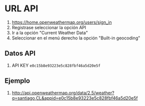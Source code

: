 # URL API
1. https://home.openweathermap.org/users/sign_in
1. Registrase seleccionar la opción API
1. Ir a la opción "Current Weather Data"
1. Seleccionar en el menú derecho la opción "Built-in geocoding"

## Datos API
1. API KEY `e0c15b8e93223e5c828fbf46a5d20e5f`

## Ejemplo

1. http://api.openweathermap.org/data/2.5/weather?q=santiago,CL&appid=e0c15b8e93223e5c828fbf46a5d20e5f